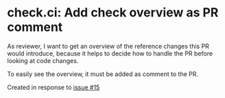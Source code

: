 # check.ci: Add check overview as PR comment

As reviewer, I want to get an overview of the reference changes this PR would introduce,
because it helps to decide how to handle the PR before looking at code changes.

To easily see the overview, it must be added as comment to the PR.

Created in response to [issue #15](https://github.com/mhatzl/mantra/issues/15)
